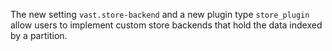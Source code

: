 The new setting `vast.store-backend` and a new plugin type `store_plugin`
allow users to implement custom store backends
that hold the data indexed by a partition.
